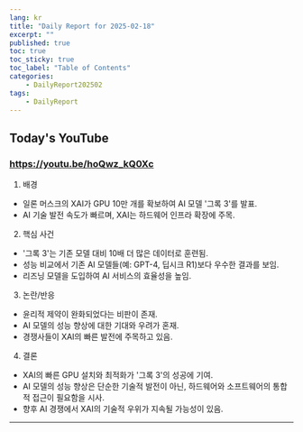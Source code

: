 ```yaml
---
lang: kr
title: "Daily Report for 2025-02-18"
excerpt: ""
published: true
toc: true
toc_sticky: true
toc_label: "Table of Contents"
categories:
    - DailyReport202502
tags:
    - DailyReport
---
```


## Today's YouTube
### https://youtu.be/hoQwz_kQ0Xc
1. 배경  
- 일론 머스크의 XAI가 GPU 10만 개를 확보하여 AI 모델 '그록 3'를 발표.  
- AI 기술 발전 속도가 빠르며, XAI는 하드웨어 인프라 확장에 주목.

2. 핵심 사건  
- '그록 3'는 기존 모델 대비 10배 더 많은 데이터로 훈련됨.  
- 성능 비교에서 기존 AI 모델들(예: GPT-4, 딥시크 R1)보다 우수한 결과를 보임.  
- 리즈닝 모델을 도입하여 AI 서비스의 효율성을 높임.

3. 논란/반응  
- 윤리적 제약이 완화되었다는 비판이 존재.  
- AI 모델의 성능 향상에 대한 기대와 우려가 혼재.  
- 경쟁사들이 XAI의 빠른 발전에 주목하고 있음.

4. 결론  
- XAI의 빠른 GPU 설치와 최적화가 '그록 3'의 성공에 기여.  
- AI 모델의 성능 향상은 단순한 기술적 발전이 아닌, 하드웨어와 소프트웨어의 통합적 접근이 필요함을 시사.  
- 향후 AI 경쟁에서 XAI의 기술적 우위가 지속될 가능성이 있음.

---

